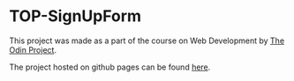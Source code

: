 # TOP-SignUpForm

This project was made as a part of the course on Web Development by [The Odin Project](https://www.theodinproject.com/).

The project hosted on github pages can be found [here](https://backbiter99.github.io/TOP-SignUpForm/).
